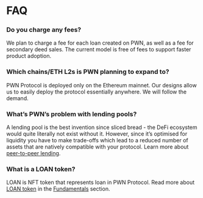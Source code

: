 # FAQ

### **Do you charge any fees?**&#x20;

We plan to charge a fee for each loan created on PWN, as well as a fee for secondary deed sales. The current model is free of fees to support faster product adoption.

### **Which chains/ETH L2s is PWN planning to expand to?**&#x20;

PWN Protocol is deployed only on the Ethereum mainnet. Our designs allow us to easily deploy the protocol essentially anywhere. We will follow the demand.

### **What’s PWN’s problem with lending pools?**&#x20;

A lending pool is the best invention since sliced bread - the DeFi ecosystem would quite literally not exist without it. However, since it’s optimised for liquidity you have to make trade-offs which lead to a reduced number of assets that are natively compatible with your protocol. Learn more about [peer-to-peer lending](fundamentals/peer-to-peer-lending.md).

### What is a LOAN token?

LOAN is NFT token that represents loan in PWN Protocol. Read more about [LOAN token](fundamentals/loan-token.md) in the [Fundamentals](broken-reference) section.
